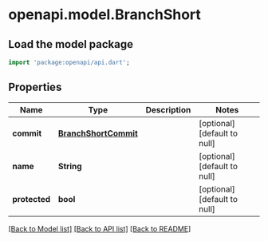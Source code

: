 # openapi.model.BranchShort

## Load the model package
```dart
import 'package:openapi/api.dart';
```

## Properties
Name | Type | Description | Notes
------------ | ------------- | ------------- | -------------
**commit** | [**BranchShortCommit**](BranchShortCommit.md) |  | [optional] [default to null]
**name** | **String** |  | [optional] [default to null]
**protected** | **bool** |  | [optional] [default to null]

[[Back to Model list]](../README.md#documentation-for-models) [[Back to API list]](../README.md#documentation-for-api-endpoints) [[Back to README]](../README.md)


